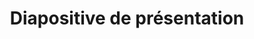 ---
title: Diapositive de présentation
type: docs
weight: 20
url: /python-net/presentation-slide/
---